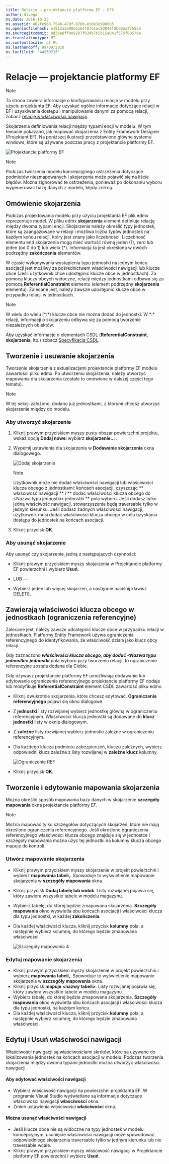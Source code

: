 ```yaml
---
title: Relacje — projektancie platformy EF - EF6
author: divega
ms.date: 2016-10-23
ms.assetid: 402fe960-754b-470f-976b-e5de3e9986b5
ms.openlocfilehash: e1912a5e00e51b4f07b1ac83848fdbe0aa4755aa
ms.sourcegitcommit: 0d36e8ff0892b7f034b765b15e041f375f88579a
ms.translationtype: MT
ms.contentlocale: pl-PL
ms.lasthandoff: 09/09/2018
ms.locfileid: "44250715"
---
```

# <a name="relationships---ef-designer"></a>Relacje — projektancie platformy EF
> [!NOTE]
> Ta strona zawiera informacje o konfigurowaniu relacje w modelu przy użyciu projektanta EF. Aby uzyskać ogólne informacje dotyczące relacji w EF i uzyskiwania dostępu i manipulowanie danymi za pomocą relacji, zobacz [relacje & właściwości nawigacji](~/ef6/fundamentals/relationships.md).

Skojarzenia definiowania relacji między typami encji w modelu. W tym temacie pokazano, jak mapować skojarzenia z Entity Framework Designer (Projektant EF). Na poniższej ilustracji przedstawiono główne systemu windows, które są używane podczas pracy z projektancie platformy EF.

![Projektancie platformy EF](~/ef6/media/efdesigner.png)

> [!NOTE]
> Podczas tworzenia modelu koncepcyjnego ostrzeżenia dotyczące podmiotów niezmapowanych i skojarzenia może pojawić się na liście błędów. Można zignorować te ostrzeżenia, ponieważ po dokonaniu wyboru wygenerować bazę danych z modelu, błędy znikną.

## <a name="associations-overview"></a>Omówienie skojarzenia

Podczas projektowania modelu przy użyciu projektanta EF plik edmx reprezentuje model. W pliku edmx **skojarzenia** element definiuje relację między dwoma typami encji. Skojarzenia należy określić typy jednostek, które są zaangażowane w relacji i możliwa liczba typów jednostek na każdym końcu relacji, który jest znany jako liczebności. Liczebność elementu end skojarzenia mogą mieć wartość równą jeden (1), zero lub jeden (od 0 do 1) lub wielu (\*). Informacja ta jest określona w dwóch podrzędny **zakończenia** elementów.

W czasie wykonywania wystąpienia typu jednostki na jednym końcu asocjacji jest możliwy za pośrednictwem właściwości nawigacji lub klucze obce (Jeśli użytkownik chce udostępnić klucze obce w jednostkach). Za pomocą kluczy obcych widoczne, relacji między jednostkami odbywa się za pomocą **ReferentialConstraint** elementu (element podrzędny **skojarzenia** elementu). Zalecane jest, należy zawsze udostępnić klucze obce w przypadku relacji w jednostkach.

> [!NOTE]
> W wielu do wielu (\*:\*) klucze obce nie można dodać do jednostki. W \*:\* relacji, informacji o skojarzeniu odbywa się za pomocą tworzenie niezależnych obiektów.

Aby uzyskać informacje o elementach CSDL (**ReferentialConstraint**, **skojarzenia**, itp.) zobacz [Specyfikacja CSDL](~/ef6/modeling/designer/advanced/edmx/csdl-spec.md).

## <a name="create-and-delete-associations"></a>Tworzenie i usuwanie skojarzenia

Tworzenie skojarzenia z aktualizacjami projektancie platformy EF modelu zawartości pliku edmx. Po utworzeniu skojarzenia, należy utworzyć mapowania dla skojarzenia (zostało to omówione w dalszej części tego tematu).

> [!NOTE]
> W tej sekcji założono, dodano już jednostkami, z którymi chcesz utworzyć skojarzenie między do modelu.

### <a name="to-create-an-association"></a>Aby utworzyć skojarzenie

1.  Kliknij prawym przyciskiem myszy pusty obszar powierzchni projektu, wskaż opcję **Dodaj nowe**i wybierz **skojarzenie...** .
2.  Wypełnij ustawienia dla skojarzenia w **Dodawanie skojarzenia** okna dialogowego.

    ![Dodaj skojarzenie](~/ef6/media/addassociation.png)

    > [!NOTE]
    > Użytkownik może nie dodać właściwości nawigacji lub właściwości klucza obcego z jednostkami: końcach asocjacji, czyszcząc ** właściwość nawigacji ** i ** dodać właściwości klucza obcego do &lt;Nazwa typu jednostki&gt; jednostki ** pola wyboru. Jeśli dodasz tylko jedną właściwość nawigacji, stowarzyszenia będą traversable tylko w jednym kierunku. Jeśli dodasz żadnych właściwości nawigacji, użytkownik musi dodać właściwości klucza obcego w celu uzyskania dostępu do jednostek na końcach asocjacji.
    
3.  Kliknij przycisk **OK**.

### <a name="to-delete-an-association"></a>Aby usunąć skojarzenie

Aby usunąć czy skojarzenie, jedną z następujących czynności:

-   Kliknij prawym przyciskiem myszy skojarzenia w Projektancie platformy EF powierzchni i wybierz **Usuń**.

- LUB —

-   Wybierz jeden lub więcej skojarzeń, a następnie naciśnij klawisz DELETE.

## <a name="include-foreign-key-properties-in-your-entities-referential-constraints"></a>Zawierają właściwości klucza obcego w jednostkach (ograniczenia referencyjne)

Zalecane jest, należy zawsze udostępnić klucze obce w przypadku relacji w jednostkach. Platformy Entity Framework używa ograniczenia referencyjnego do identyfikowania, że właściwość działa jako klucz obcy relacji.

Gdy zaznaczono ***właściwości klucza obcego, aby dodać &lt;Nazwa typu jednostki&gt; jednostki*** pola wyboru przy tworzeniu relacji, to ograniczenie referencyjne została dodana dla Ciebie.

Gdy używasz projektancie platformy EF umożliwiają dodawanie lub edytowanie ograniczenia referencyjnego projektancie platformy EF dodaje lub modyfikuje **ReferentialConstraint** element CSDL zawartość pliku edmx.

-   Kliknij dwukrotnie skojarzenia, które chcesz edytować.
    **Ograniczenia referencyjnego** pojawi się okno dialogowe.
-   Z **jednostki** listy rozwijanej wybierz jednostkę główną w ograniczeniu referencyjnym.
    Właściwości klucza jednostki są dodawane do **klucz jednostki** listy w oknie dialogowym.
-   Z **zależne** listy rozwijanej wybierz jednostki zależne w ograniczeniu referencyjnym.
-   Dla każdego klucza podmiotu zabezpieczeń, kluczu zależnych, wybierz odpowiedni klucz zależne z listy rozwijanej w **zależne klucz** kolumny.

    ![Ograniczenie REF](~/ef6/media/refconstraint.png)

-   Kliknij przycisk **OK**.

## <a name="create-and-edit-association-mappings"></a>Tworzenie i edytowanie mapowania skojarzenia

Można określić sposób mapowania bazy danych w skojarzenie **szczegóły mapowania** okna projektancie platformy EF.

> [!NOTE]
> Można mapować tylko szczegółów dotyczących skojarzeń, które nie mają określone ograniczenia referencyjnego. Jeśli określono ograniczenia referencyjnego właściwości klucza obcego znajduje się w jednostce i szczegóły mapowania można użyć tej jednostki na kolumny klucza obcego mapuje do kontroli.

### <a name="create-an-association-mapping"></a>Utwórz mapowanie skojarzenia

-   Kliknij prawym przyciskiem myszy skojarzenie w projekt powierzchni i wybierz **mapowania tabeli,**.
    Spowoduje to wyświetlenie mapowanie skojarzenia w **szczegóły mapowania** okna.
-   Kliknij przycisk **Dodaj tabelę lub widok**.
    Listy rozwijanej pojawia się, który zawiera wszystkie tabele w modelu magazynu.
-   Wybierz tabelę, do której będzie zmapowana skojarzenia.
    **Szczegóły mapowania** okno wyświetla obu końcach asocjacji i właściwości klucza dla typu jednostki, w każdej **zakończenia**.
-   Dla każdej właściwości klucza, kliknij przycisk **kolumny** pola, a następnie wybierz kolumnę, do którego będzie zmapowana właściwości.

    ![Szczegóły mapowania 4](~/ef6/media/mappingdetails4.png)

### <a name="edit-an-association-mapping"></a>Edytuj mapowanie skojarzenia

-   Kliknij prawym przyciskiem myszy skojarzenie w projekt powierzchni i wybierz **mapowania tabeli,**.
    Spowoduje to wyświetlenie mapowanie skojarzenia w **szczegóły mapowania** okna.
-   Kliknij przycisk **mapuje &lt;nazwy tabeli&gt;**.
    Listy rozwijanej pojawia się, który zawiera wszystkie tabele w modelu magazynu.
-   Wybierz tabelę, do której będzie zmapowana skojarzenia.
    **Szczegóły mapowania** okno wyświetla obu końcach asocjacji i właściwości klucza dla typu jednostki, na każdym końcu.
-   Dla każdej właściwości klucza, kliknij przycisk **kolumny** pola, a następnie wybierz kolumnę, do którego będzie zmapowana właściwości.

## <a name="edit-and-delete-navigation-properties"></a>Edytuj i Usuń właściwości nawigacji

Właściwości nawigacji są właściwościami skrótów, które są używane do lokalizowania jednostek na końcach asocjacji w modelu. Podczas tworzenia skojarzenia między dwoma typami jednostki można utworzyć właściwości nawigacji.

#### <a name="to-edit-navigation-properties"></a>Aby edytować właściwości nawigacji

-   Wybierz właściwość nawigacji na powierzchni projektanta EF.
    W programie Visual Studio wyświetlane są informacje dotyczące właściwości nawigacji **właściwości** okna.
-   Zmień ustawienia właściwości **właściwości** okna.

#### <a name="to-delete-navigation-properties"></a>Można usunąć właściwości nawigacji

-   Jeśli klucze obce nie są widoczne na typy jednostek w modelu koncepcyjnym, usunięcie właściwości nawigacji może spowodować odpowiedniego skojarzenia traversable tylko w jednym kierunku lub nie traversable wcale.
-   Kliknij prawym przyciskiem myszy właściwość nawigacji w Projektancie platformy EF powierzchni i wybierz **Usuń**.

